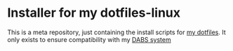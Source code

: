 # Installer for my dotfiles-linux

This is a meta repository, just containing the install scripts for [my dotfiles](https://github.com/derdomee/dotfiles-linux). It only exists to ensure compatibility with my [DABS system](https://github.com/derdomee/DABS)
